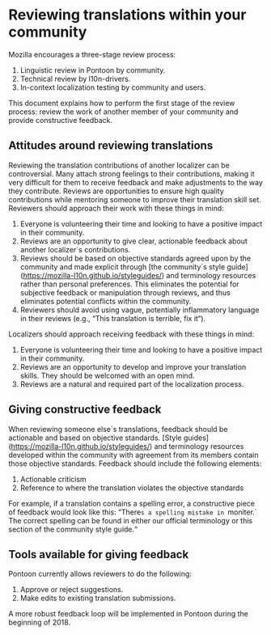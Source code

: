 # Reviewing translations within your community

Mozilla encourages a three-stage review process:
1. Linguistic review in Pontoon by community.
2. Technical review by l10n-drivers.
3. In-context localization testing by community and users.

This document explains how to perform the first stage of the review process: review the work of another member of your community and provide constructive feedback.

## Attitudes around reviewing translations

Reviewing the translation contributions of another localizer can be controversial. Many attach strong feelings to their contributions, making it very difficult for them to receive feedback and make adjustments to the way they contribute. Reviews are opportunities to ensure high quality contributions while mentoring someone to improve their translation skill set. Reviewers should approach their work with these things in mind:
1. Everyone is volunteering their time and looking to have a positive impact in their community.
2. Reviews are an opportunity to give clear, actionable feedback about another localizer`s contributions.
3. Reviews should be based on objective standards agreed upon by the community and made explicit through [the community`s style guide] (https://mozilla-l10n.github.io/styleguides/) and terminology resources rather than personal preferences. This eliminates the potential for subjective feedback or manipulation through reviews, and thus eliminates potential conflicts within the community.
4. Reviewers should avoid using vague, potentially inflammatory language in their reviews (e.g., “This translation is terrible, fix it“).

Localizers should approach receiving feedback with these things in mind:
1. Everyone is volunteering their time and looking to have a positive impact in their community.
2. Reviews are an opportunity to develop and improve your translation skills. They should be welcomed with an open mind.
3. Reviews are a natural and required part of the localization process.

## Giving constructive feedback

When reviewing someone else`s translations, feedback should be actionable and based on objective standards. [Style guides] (https://mozilla-l10n.github.io/styleguides/) and terminology resources developed within the community with agreement from its members contain those objective standards. Feedback should include the following elements:
1. Actionable criticism
2. Reference to where the translation violates the objective standards

For example, if a translation contains a spelling error, a constructive piece of feedback would look like this:
“There`s a spelling mistake in `moniter.` The correct spelling can be found in either our official terminology or this section of the community style guide.“

## Tools available for giving feedback

Pontoon currently allows reviewers to do the following:
1. Approve or reject suggestions.
2. Make edits to existing translation submissions.

A more robust feedback loop will be implemented in Pontoon during the beginning of 2018.
